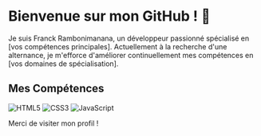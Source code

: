 # Bienvenue sur mon GitHub ! 👋

Je suis Franck Rambonimanana, un développeur passionné spécialisé en [vos compétences principales]. Actuellement à la recherche d'une alternance, je m'efforce d'améliorer continuellement mes compétences en [vos domaines de spécialisation].

## Mes Compétences
![HTML5](https://img.shields.io/badge/HTML5-E34F26?style=for-the-badge&logo=html5&logoColor=white)
![CSS3](https://img.shields.io/badge/CSS3-1572B6?style=for-the-badge&logo=css3&logoColor=white)
![JavaScript](https://img.shields.io/badge/JavaScript-F7DF1E?style=for-the-badge&logo=javascript&logoColor=black)

Merci de visiter mon profil !


